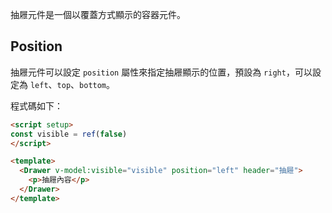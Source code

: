 抽屜元件是一個以覆蓋方式顯示的容器元件。

## Position

抽屜元件可以設定 `position` 屬性來指定抽屜顯示的位置，預設為 `right`，可以設定為 `left`、`top`、`bottom`。

程式碼如下：

```html
<script setup>
const visible = ref(false)
</script>

<template>
  <Drawer v-model:visible="visible" position="left" header="抽屜">
    <p>抽屜內容</p>
  </Drawer>
</template>
```

